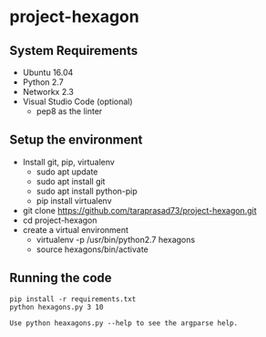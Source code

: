 # project-hexagon

## System Requirements
- Ubuntu 16.04
- Python 2.7
- Networkx 2.3
- Visual Studio Code (optional)
  - pep8 as the linter

## Setup the environment
- Install git, pip, virtualenv
  - sudo apt update
  - sudo apt install git
  - sudo apt install python-pip
  - pip install virtualenv
- git clone https://github.com/taraprasad73/project-hexagon.git
- cd project-hexagon
- create a virtual environment
  - virtualenv -p /usr/bin/python2.7 hexagons
  - source hexagons/bin/activate

## Running the code
```
pip install -r requirements.txt
python hexagons.py 3 10

Use python heaxagons.py --help to see the argparse help.
```